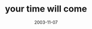 ---
layout: base.njk
title : 'your time will come' 
view_title : 'your time will come' 
year : '2003' 
date : '2003-11-07' 
img_file : '/drawing/yourtimewillcome.png' 
html_file : 'yourtimewillcome' 
next_html : 'iwokeuptoanightmare.html' 
year_order : '155' 
permalink : "title/{{html_file}}.html"
---